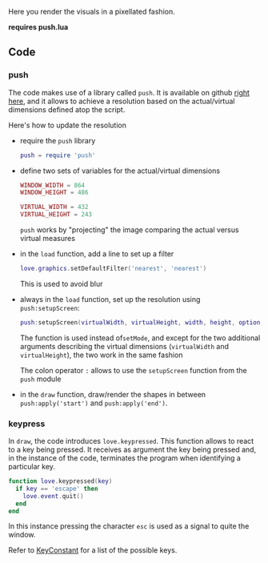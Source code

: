 Here you render the visuals in a pixellated fashion.

**requires push.lua**

## Code

### push

The code makes use of a library called `push`. It is available on github [right here](https://github.com/Ulydev/push), and it allows to achieve a resolution based on the actual/virtual dimensions defined atop the script.

Here's how to update the resolution

- require the `push` library

  ```lua
  push = require 'push'
  ```

- define two sets of variables for the actual/virtual dimensions

  ```lua
  WINDOW_WIDTH = 864
  WINDOW_HEIGHT = 486

  VIRTUAL_WIDTH = 432
  VIRTUAL_HEIGHT = 243
  ```

  `push` works by "projecting" the image comparing the actual versus virtual measures

- in the `load` function, add a line to set up a filter

  ```lua
  love.graphics.setDefaultFilter('nearest', 'nearest')
  ```

  This is used to avoid blur

- always in the `load` function, set up the resolution using `push:setupScreen`:

  ```lua
  push:setupScreen(virtualWidth, virtualHeight, width, height, options)
  ```

  The function is used instead of`setMode`, and except for the two additional arguments describing the virtual dimensions (`virtualWidth` and `virtualHeight`), the two work in the same fashion

  The colon operator `:` allows to use the `setupScreen` function from the `push` module

- in the `draw` function, draw/render the shapes in between `push:apply('start')` and `push:apply('end')`.

### keypress

In `draw`, the code introduces `love.keypressed`. This function allows to react to a key being pressed. It receives as argument the key being pressed and, in the instance of the code, terminates the program when identifying a particular key.

```lua
function love.keypressed(key)
  if key == 'escape' then
    love.event.quit()
  end
end
```

In this instance pressing the character `esc` is used as a signal to quite the window.

Refer to [KeyConstant](https://love2d.org/wiki/KeyConstant) for a list of the possible keys.
